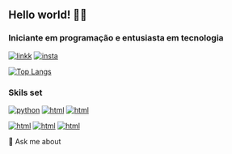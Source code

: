 ## Hello world! 👨‍💻
### Iniciante em programação e entusiasta em tecnologia

[![linkk](https://img.shields.io/badge/LinkedIn-0077B5?style=for-the-badge&logo=linkedin&logoColor=black)](https://www.linkedin.com/in/kelvinmacedoo/)
[![insta](https://img.shields.io/badge/Instagram-E4405F?style=for-the-badge&logo=instagram&logoColor=black)](https://www.instagram.com/kelvincode_/)

[![Top Langs](https://github-readme-stats.vercel.app/api/top-langs/?username=Kelvinmacedoo&layout=compact)](https://github.com/anuraghazra/github-readme-stats)

### Skils set
[![python](https://img.shields.io/badge/Python-14354C?style=for-the-badge&logo=python&logoColor=white)]() [![html](https://img.shields.io/badge/HTML5-E34F26?style=for-the-badge&logo=html5&logoColor=white)]()
[![html](https://img.shields.io/badge/CSS-239120?&style=for-the-badge&logo=css3&logoColor=white)]()

[![html](https://img.shields.io/badge/Microsoft_Azure-0089D6?style=for-the-badge&logo=microsoft-azure&logoColor=white)]()
[![html](https://img.shields.io/badge/Microsoft%20SQL%20Server-CC2927?style=for-the-badge&logo=microsoft%20sql%20server&logoColor=white)]()
[![html](https://img.shields.io/badge/PostgreSQL-316192?style=for-the-badge&logo=postgresql&logoColor=white)]()

💬 Ask me about

